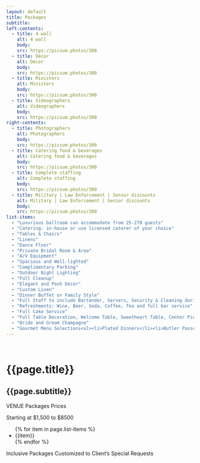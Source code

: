 ```yaml
---
layout: default
title: Packages
subtitle: 
left-contents:
  - title: 4 wall
    alt: 4 wall
    body: 
    src: https://picsum.photos/300
  - title: Décor
    alt: Décor
    body: 
    src: https://picsum.photos/300
  - title: Ministers
    alt: Ministers
    body: 
    src: https://picsum.photos/300
  - title: Videographers
    alt: Videographers
    body: 
    src: https://picsum.photos/300
right-contents:
  - title: Photographers
    alt: Photographers
    body: 
    src: https://picsum.photos/300
  - title: Catering food & beverages
    alt: Catering food & beverages
    body: 
    src: https://picsum.photos/300
  - title: Complete staffing
    alt: Complete staffing
    body: 
    src: https://picsum.photos/300
  - title: Military | Law Enforcement | Senior discounts
    alt: Military | Law Enforcement | Senior discounts
    body: 
    src: https://picsum.photos/300
list-items:
  - "Luxurious ballroom can accommodate from 25-270 guests"
  - "Catering: in-house or use licensed caterer of your choice"
  - "Tables & Chairs"
  - "Linens"
  - "Dance Floor"
  - "Private Bridal Room & Area"
  - "A/V Equipment"
  - "Spacious and Well-lighted"
  - "Complimentary Parking"
  - "Outdoor Night Lighting"
  - "Full Cleanup"
  - "Elegant and Posh Decor"
  - "Custom Linen"
  - "Dinner Buffet or Family Style"
  - "Full Staff to include Bartender, Servers, Security & Cleaning during even"
  - "Refreshments: Wine, Beer, Soda, Coffee, Tea and full bar service"
  - "Full Cake Service"
  - "Full Table Decoration, Welcome Table, Sweetheart Table, Center Pieces"
  - "Bride and Groom Champagne"
  - "Gourmet Menu Selections<ul><li>Plated Dinners</li><li>Butler Passed Hors D'oeuvre</li></ul>"
---
```


<div>
  <div class="container content">
      <br/>
      <h1 class="is-size-3 has-text-centered">{{page.title}}</h1>
      <h2 class="is-size-5 has-text-centered">{{page.subtitle}}</h2>
      <p>VENUE Packages Prices</p>
      <p>Starting at $1,500 to $8500</p>
      <ul>
        {% for item in page.list-items %}
          <li>{{item}}</li>
        {% endfor %}
      </ul>
      <p>Inclusive Packages Customized to Client’s Special Requests</p>
  </div>
  <!-- <div class="tile is-ancestor">
    <div class="tile is-parent is-vertical">
      {% for content in page.left-contents %}
        <div class="tile is-parent">
          <article class="tile is-child">
            <div class="photo">
              <figure class="image is-square">
                <img src="{{content.src}}" alt="{{content.alt}}"/>
              </figure>
              <p class="subtitle has-text-centered">{{content.title}}</p>
            </div>
            <p>{{content.body}}</p>
          </article>
        </div>
      {% endfor %}
    </div>
    <div class="tile is-parent is-vertical">
      {% for content in page.right-contents %}
        <div class="tile is-parent">
          <article class="tile is-child">
            <div class="photo">
              <figure class="image is-square">
                <img src="{{content.src}}" alt="{{content.alt}}"/>
              </figure>
              <p class="subtitle has-text-centered">{{content.title}}</p>
            </div>
            <p>{{content.body}}</p>
          </article>
        </div>
      {% endfor %}
    </div>
  </div> -->
</div>